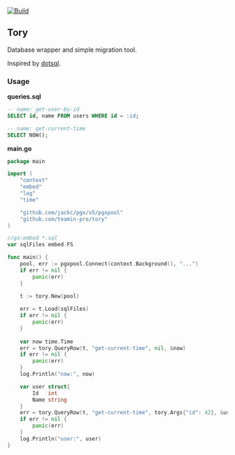 [![Build](https://github.com/teamin-pro/tory/actions/workflows/go.yml/badge.svg)](https://github.com/teamin-pro/tory/actions/workflows/go.yml)
## Tory

Database wrapper and simple migration tool.

Inspired by [dotsql](https://github.com/qustavo/dotsql).

### Usage

**queries.sql**
```sql
-- name: get-user-by-id
SELECT id, name FROM users WHERE id = :id;

-- name: get-current-time
SELECT NOW();
```

**main.go**

```go
package main

import (
	"context"
	"embed"
	"log"
	"time"

	"github.com/jackc/pgx/v5/pgxpool"
	"github.com/teamin-pro/tory"
)

//go:embed *.sql
var sqlFiles embed.FS

func main() {
	pool, err := pgxpool.Connect(context.Background(), "...")
	if err != nil {
		panic(err)
	}

	t := tory.New(pool)
	
	err = t.Load(sqlFiles)
	if err != nil {
		panic(err)
	}
	
	var now time.Time
	err = tory.QueryRow(t, "get-current-time", nil, &now)
	if err != nil {
		panic(err)
	}
	log.Println("now:", now)

	var user struct{
		Id   int
		Name string
	}
	err = tory.QueryRow(t, "get-current-time", tory.Args{"id": 42}, &user.Id, &user.Name)
	if err != nil {
		panic(err)
	}
	log.Println("user:", user)
}
```
